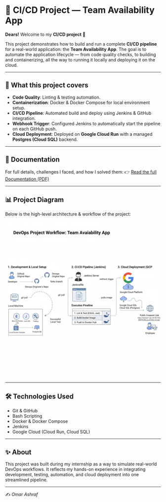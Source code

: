 # 🚀 CI/CD Project — Team Availability App

**Dears!**
Welcome to my **CI/CD project** 👋

This project demonstrates how to build and run a complete **CI/CD pipeline** for a real-world application: the **Team Availability App**.
The goal is to automate the application lifecycle — from code quality checks, to building and containerizing, all the way to running it locally and deploying it on the cloud.

---

## 🔧 What this project covers

* **Code Quality**: Linting & testing automation.
* **Containerization**: Docker & Docker Compose for local environment setup.
* **CI/CD Pipeline**: Automated build and deploy using Jenkins & GitHub integration.
* **Webhook Trigger**: Configured Jenkins to automatically start the pipeline on each GitHub push.
* **Cloud Deployment**: Deployed on **Google Cloud Run** with a managed **Postgres (Cloud SQL)** backend.

---

## 📂 Documentation

For full details, challenges I faced, and how I solved them:
👉 [Read the full Documentation (PDF)](./doc/Documentation.pdf)

---

## 📊 Project Diagram

Below is the high-level architecture & workflow of the project:

![CI/CD Diagram](./doc/images/diagram.png)

---

## 🛠️ Technologies Used

* Git & GitHub
* Bash Scripting
* Docker & Docker Compose
* Jenkins
* Google Cloud (Cloud Run, Cloud SQL)

---

## ✨ About

This project was built during my internship as a way to simulate real-world DevOps workflows.
It reflects my hands-on experience in integrating development, testing, automation, and cloud deployment into one streamlined pipeline.

---

✍️ *Omar Ashraf*

